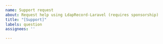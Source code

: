 ```yaml
---
name: Support request
about: Request help using LdapRecord-Laravel (requires sponsorship)
title: "[Support]"
labels: question
assignees: ''

---
```


<!-- ISSUE WILL BE CLOSED WITHOUT SPONSORSHIP: -->
<!-- https://github.com/sponsors/stevebauman -->
<!-- Thank you for your understanding. -->
